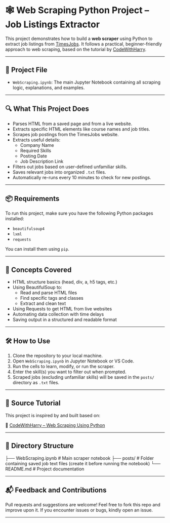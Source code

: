 # 🕸️ Web Scraping Python Project – Job Listings Extractor

This project demonstrates how to build a **web scraper** using Python to extract job listings from [TimesJobs](https://www.timesjobs.com/). It follows a practical, beginner-friendly approach to web scraping, based on the tutorial by [CodeWithHarry](https://www.youtube.com/watch?v=XVv6mJpFOb0).

---

## 📁 Project File

- `WebScraping.ipynb`: The main Jupyter Notebook containing all scraping logic, explanations, and examples.

---

## 🔍 What This Project Does

- Parses HTML from a saved page and from a live website.
- Extracts specific HTML elements like course names and job titles.
- Scrapes job postings from the TimesJobs website.
- Extracts useful details:
  - Company Name
  - Required Skills
  - Posting Date
  - Job Description Link
- Filters out jobs based on user-defined unfamiliar skills.
- Saves relevant jobs into organized `.txt` files.
- Automatically re-runs every 10 minutes to check for new postings.

---

## 📦 Requirements

To run this project, make sure you have the following Python packages installed:

- `beautifulsoup4`
- `lxml`
- `requests`

You can install them using `pip`.

---

## 🧠 Concepts Covered

- HTML structure basics (head, div, a, h5 tags, etc.)
- Using BeautifulSoup to:
  - Read and parse HTML files
  - Find specific tags and classes
  - Extract and clean text
- Using Requests to get HTML from live websites
- Automating data collection with time delays
- Saving output in a structured and readable format

---

## 🛠 How to Use

1. Clone the repository to your local machine.
2. Open `WebScraping.ipynb` in Jupyter Notebook or VS Code.
3. Run the cells to learn, modify, or run the scraper.
4. Enter the skill(s) you want to filter out when prompted.
5. Scraped jobs (excluding unfamiliar skills) will be saved in the `posts/` directory as `.txt` files.

---

## 📌 Source Tutorial

This project is inspired by and built based on:

🎥 [CodeWithHarry – Web Scraping Using Python](https://www.youtube.com/watch?v=XVv6mJpFOb0)

---

## 📂 Directory Structure
├── WebScraping.ipynb # Main scraper notebook
├── posts/ # Folder containing saved job text files (create it before running the notebook)
└── README.md # Project documentation


---

## 📬 Feedback and Contributions

Pull requests and suggestions are welcome! Feel free to fork this repo and improve upon it. If you encounter issues or bugs, kindly open an issue.

---

